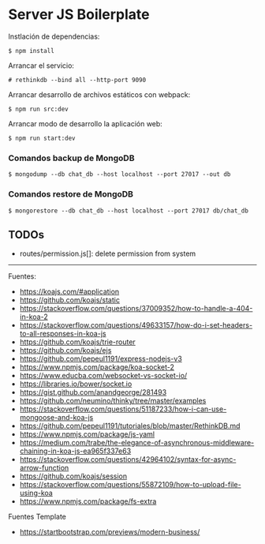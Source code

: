 # Server JS Boilerplate

Instlación de dependencias:

    $ npm install

Arrancar el servicio:

    # rethinkdb --bind all --http-port 9090

Arrancar desarrollo de archivos estáticos con webpack:

    $ npm run src:dev

Arrancar modo de desarrollo la aplicación web:

    $ npm run start:dev

### Comandos backup de MongoDB

    $ mongodump --db chat_db --host localhost --port 27017 --out db

### Comandos restore de MongoDB

    $ mongorestore --db chat_db --host localhost --port 27017 db/chat_db

## TODOs

+ routes/permission.js[]: delete permission from system

---

Fuentes:

+ https://koajs.com/#application
+ https://github.com/koajs/static
+ https://stackoverflow.com/questions/37009352/how-to-handle-a-404-in-koa-2
+ https://stackoverflow.com/questions/49633157/how-do-i-set-headers-to-all-responses-in-koa-js
+ https://github.com/koajs/trie-router
+ https://github.com/koajs/ejs
+ https://github.com/pepeul1191/express-nodejs-v3
+ https://www.npmjs.com/package/koa-socket-2
+ https://www.educba.com/websocket-vs-socket-io/
+ https://libraries.io/bower/socket.io
+ https://gist.github.com/anandgeorge/281493
+ https://github.com/neumino/thinky/tree/master/examples
+ https://stackoverflow.com/questions/51187233/how-i-can-use-mongoose-and-koa-js
+ https://github.com/pepeul1191/tutoriales/blob/master/RethinkDB.md
+ https://www.npmjs.com/package/js-yaml
+ https://medium.com/trabe/the-elegance-of-asynchronous-middleware-chaining-in-koa-js-ea965f337e63
+ https://stackoverflow.com/questions/42964102/syntax-for-async-arrow-function
+ https://github.com/koajs/session
+ https://stackoverflow.com/questions/55872109/how-to-upload-file-using-koa
+ https://www.npmjs.com/package/fs-extra

Fuentes Template

+ https://startbootstrap.com/previews/modern-business/
